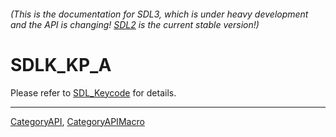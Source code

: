 ###### (This is the documentation for SDL3, which is under heavy development and the API is changing! [SDL2](https://wiki.libsdl.org/SDL2/) is the current stable version!)
# SDLK_KP_A

Please refer to [SDL_Keycode](SDL_Keycode) for details.

----
[CategoryAPI](CategoryAPI), [CategoryAPIMacro](CategoryAPIMacro)

